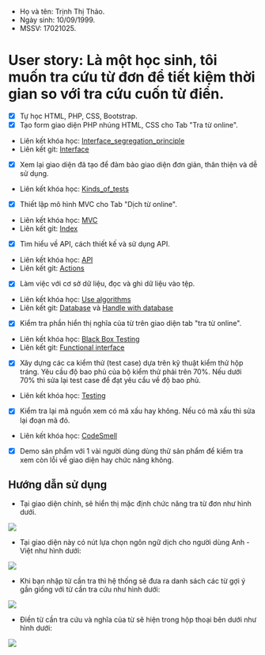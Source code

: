 - Họ và tên: Trịnh Thị Thảo.</li>
 - Ngày sinh: 10/09/1999.</li>
 - MSSV: 17021025.</li> 
# User story: Là một học sinh, tôi muốn tra cứu từ đơn để tiết kiệm thời gian so với tra cứu cuốn từ điển.
- [x] Tự học HTML, PHP, CSS, Bootstrap.
- [x] Tạo form giao diện PHP nhúng HTML, CSS cho Tab "Tra từ online".
* Liên kết khóa học: [Interface_segregation_principle](https://medium.com/codingthesmartway-com-blog/the-2019-roadmap-to-fullstack-web-development-1bba67a54ae8)
* Liên kết git: [Interface](https://github.com/ThaoIE3/INT2208-7-2019/blob/master/nhom-19/DictionaryWeb/index.php)
- [x] Xem lại giao diện đã tạo để đảm bảo giao diện đơn giản, thân thiện và dễ sử dụng.
* Liên kết khóa học: [Kinds_of_tests](https://docs.google.com/document/d/1a4i_31R8WBUAnF91syr1FwBpKoAiTY6rEJt1xWjb74M/edit#heading=h.e3sa5k1h7i5n)
- [x] Thiết lập mô hình MVC cho Tab "Dịch từ online".
* Liên kết khóa học: [MVC](https://docs.google.com/document/d/1a4i_31R8WBUAnF91syr1FwBpKoAiTY6rEJt1xWjb74M/edit#heading=h.kehlqoeo6d9r)
* Liên kết git: [Index](https://github.com/ThaoIE3/INT2208-7-2019/blob/master/nhom-19/DictionaryWeb/index.php)
- [x] Tìm hiểu về API, cách thiết kế và sử dụng API.
* Liên kết khóa học: [API](https://docs.google.com/document/d/1a4i_31R8WBUAnF91syr1FwBpKoAiTY6rEJt1xWjb74M/edit#heading=h.8wbcxnd04jqr)
* Liên kết git: [Actions](https://github.com/ThaoIE3/INT2208-7-2019/blob/master/nhom-19/DictionaryWeb/index.php)
- [x] Làm việc với cơ sở dữ liệu, đọc và ghi dữ liệu vào tệp.
* Liên kết khóa học: [Use algorithms](https://docs.google.com/document/d/1a4i_31R8WBUAnF91syr1FwBpKoAiTY6rEJt1xWjb74M/edit#heading=h.y0z4iaquxeaf)
* Liên kết git: [Database](https://github.com/ThaoIE3/INT2208-7-2019/tree/master/nhom-19/DictionaryWeb/EV) và [Handle with database](https://github.com/ThaoIE3/INT2208-7-2019/blob/master/nhom-19/DictionaryWeb/actions.php)
- [x] Kiểm tra phần hiển thị nghĩa của từ trên giao diện tab "tra từ online".
* Liên kết khóa học: [Black Box Testing](https://docs.google.com/document/d/1a4i_31R8WBUAnF91syr1FwBpKoAiTY6rEJt1xWjb74M/edit#heading=h.zhrswbsdiifd)
* Liên kết git: [Functional interface](https://github.com/ThaoIE3/INT2208-7-2019/blob/master/nhom-19/DictionaryWeb/index.php)
- [x] Xây dựng các ca kiểm thử (test case) dựa trên kỹ thuật kiểm thử hộp tráng. Yêu cầu độ bao phủ của bộ kiểm thử phải trên 70%. Nếu dưới 70% thì sửa lại test case để đạt yêu cầu về độ bao phủ.
* Liên kết khóa học: [Testing](https://docs.google.com/document/d/1a4i_31R8WBUAnF91syr1FwBpKoAiTY6rEJt1xWjb74M/edit#heading=h.rxddpdxv9qym)
- [x] Kiểm tra lại mã nguồn xem có mã xấu hay không. Nếu có mã xấu thì sửa lại đoạn mã đó.
* Liên kết khóa học: [CodeSmell](https://docs.google.com/document/d/1a4i_31R8WBUAnF91syr1FwBpKoAiTY6rEJt1xWjb74M/edit#heading=h.x5jzfha6cshw/CodeSmell)
- [x] Demo sản phẩm với 1 vài người dùng dùng thử sản phẩm để kiểm tra xem còn lỗi về giao diện hay chức năng không.

## Hướng dẫn sử dụng
* Tại giao diện chính, sẽ hiển thị mặc định chức năng tra từ đơn như hình dưới.
<img src="https://i.imgur.com/w2b1b47.png">



* Tại giao diện này có nút lựa chọn ngôn ngữ dịch cho người dùng
Anh - Việt như hình dưới:
<img src="https://i.imgur.com/4BiULdD.png">



* Khi bạn nhập từ cần tra thì hệ thống sẽ đưa ra danh sách các từ gợi ý gần giống với từ cần tra cứu như hình dưới:
<img src="https://i.imgur.com/QL2MXkD.png">



* Điền từ cần tra cứu và nghĩa của từ sẽ hiện trong hộp thoại bên dưới như hình dưới:
<img src="https://i.imgur.com/i7TIsUx.png">


